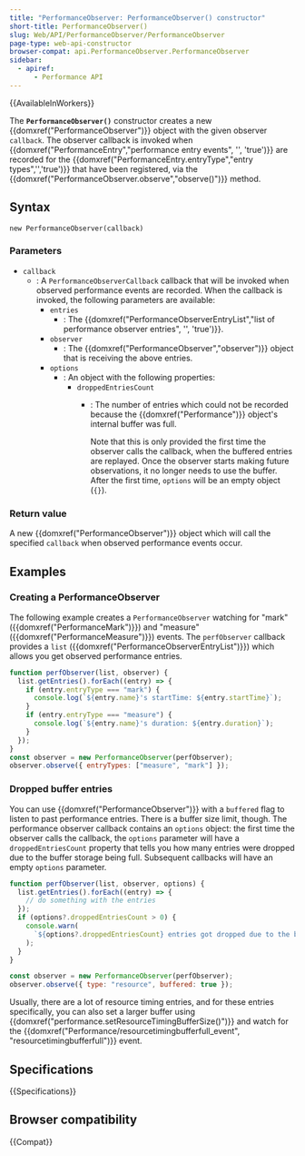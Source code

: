 ```yaml
---
title: "PerformanceObserver: PerformanceObserver() constructor"
short-title: PerformanceObserver()
slug: Web/API/PerformanceObserver/PerformanceObserver
page-type: web-api-constructor
browser-compat: api.PerformanceObserver.PerformanceObserver
sidebar:
  - apiref:
      - Performance API
---
```


{{AvailableInWorkers}}

The **`PerformanceObserver()`** constructor creates a new {{domxref("PerformanceObserver")}} object with the given observer `callback`. The observer callback is invoked when {{domxref("PerformanceEntry","performance entry events", '', 'true')}} are recorded for the {{domxref("PerformanceEntry.entryType","entry types",'','true')}} that have been registered, via the {{domxref("PerformanceObserver.observe","observe()")}} method.

## Syntax

```js-nolint
new PerformanceObserver(callback)
```

### Parameters

- `callback`
  - : A `PerformanceObserverCallback` callback that will be invoked when observed performance events are recorded. When the callback is invoked, the following parameters are available:
    - `entries`
      - : The {{domxref("PerformanceObserverEntryList","list of performance observer entries", '', 'true')}}.
    - `observer`
      - : The {{domxref("PerformanceObserver","observer")}} object that is receiving the above entries.
    - `options`
      - : An object with the following properties:
        - `droppedEntriesCount`
          - : The number of entries which could not be recorded because the {{domxref("Performance")}} object's internal buffer was full.

            Note that this is only provided the first time the observer calls the callback, when the buffered entries are replayed. Once the observer starts making future observations, it no longer needs to use the buffer. After the first time, `options` will be an empty object (`{}`).

### Return value

A new {{domxref("PerformanceObserver")}} object which will call the specified `callback` when observed performance events occur.

## Examples

### Creating a PerformanceObserver

The following example creates a `PerformanceObserver` watching for "mark" ({{domxref("PerformanceMark")}}) and "measure" ({{domxref("PerformanceMeasure")}}) events.
The `perfObserver` callback provides a `list` ({{domxref("PerformanceObserverEntryList")}}) which allows you get observed performance entries.

```js
function perfObserver(list, observer) {
  list.getEntries().forEach((entry) => {
    if (entry.entryType === "mark") {
      console.log(`${entry.name}'s startTime: ${entry.startTime}`);
    }
    if (entry.entryType === "measure") {
      console.log(`${entry.name}'s duration: ${entry.duration}`);
    }
  });
}
const observer = new PerformanceObserver(perfObserver);
observer.observe({ entryTypes: ["measure", "mark"] });
```

### Dropped buffer entries

You can use {{domxref("PerformanceObserver")}} with a `buffered` flag to listen to past performance entries.
There is a buffer size limit, though. The performance observer callback contains an `options` object: the first time the observer calls the callback, the `options` parameter will have a `droppedEntriesCount` property that tells you how many entries were dropped due to the buffer storage being full. Subsequent callbacks will have an empty `options` parameter.

```js
function perfObserver(list, observer, options) {
  list.getEntries().forEach((entry) => {
    // do something with the entries
  });
  if (options?.droppedEntriesCount > 0) {
    console.warn(
      `${options?.droppedEntriesCount} entries got dropped due to the buffer being full.`,
    );
  }
}

const observer = new PerformanceObserver(perfObserver);
observer.observe({ type: "resource", buffered: true });
```

Usually, there are a lot of resource timing entries, and for these entries specifically, you can also set a larger buffer using {{domxref("performance.setResourceTimingBufferSize()")}} and watch for the {{domxref("Performance/resourcetimingbufferfull_event", "resourcetimingbufferfull")}} event.

## Specifications

{{Specifications}}

## Browser compatibility

{{Compat}}
